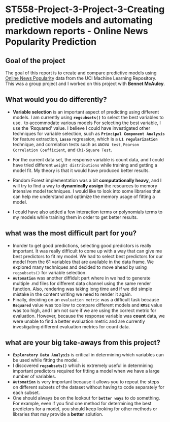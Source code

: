 # ST558-Project-3-Project-3-Creating predictive models and automating markdown reports - Online News Popularity Prediction

## Goal of the project

The goal of this report is to create and compare predictive models using [Online News Popularity](https://archive.ics.uci.edu/ml/datasets/Online+News+Popularity) data from the UCI Machine Learning Repository. This was a group project and I worked on this project with **Bennet McAuley**. 

## What would you do differently?

- **Variable selection** is an important aspect of predicting using different models. I am currently using **`regsubsets()`** to select the best variables to use.  to accommodate various models For selecting the best variable, I use the 'Rsquared' value. I believe I could have investigated other techniques for variable selection, such as **`Principal Component Analysis`** for feature extraction, **`Lasso`** regression, which is a **`L1 regularization`** technique, and correlation tests such as `ANOVA test`, `Pearson Correlation Coefficient`, and `Chi-Square Test`.

- For the current data set, the response variable is count data, and I could have tried different `weight distributions` while training and getting a model fit. My theory is that it would have produced better results.

- Random Forest implementation was a bit **computationally heavy**, and I will try to find a way to **dynamically assign** the resources to memory intensive model techniques. I would like to look into some libraries that can help me understand and optimize the memory usage of fitting a model.

- I could have also added a few interaction terms or polynomials terms to my models while training them in order to get better results. 

## what was the most difficult part for you?

- Inorder to get good predictions, selecting good predictors is really important. It was really difficult to come up with a way that can give me best predictors to fit my model. We had to select best predictors for our model from the 61 variables that are available in the data frame. We explored many techniques and decided to move ahead by using `regsubsets()` for variable selection.
- **`Automation`** was another diffidult part where in we had to generate multiple .md files for different data channel using the same render function. Also, rendering was taking long time and if we did simple mistake in the content writing we need to render it again.
- Finally, deciding on an `evaluation metric` was a difficult task because **`Rsquared`** value was too low to compare different models and **`RMSE`** value was too high, and I am not sure if we are using the correct metric for evaluation. However, because the response variable was **count** data, we were unable to find a better evaluation metric and are currently investigating different evaluation metrics for count data.   

## what are your big take-aways from this project?

- **`Exploratory Data Analysis`** is critical in determining which variables can be used while fitting the model.
- I discovered **`regsubsets()`** which is extremely useful in determining important predictors required for fitting a model when we have a large number of variables.
- **`Automation`** is very important because it allows you to repeat the steps on different subsets of the dataset without having to code separately for each subset.
- One should always be on the lookout for **`better ways`** to do something. For example, even if you find one method for determining the best predictors for a model, you should keep looking for other methods or libraries that may provide a **better** solution.
